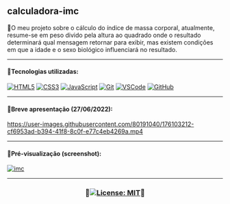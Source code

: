 ## calculadora-imc
🔸O meu projeto sobre o cálculo do índice de massa corporal, atualmente, resume-se em peso divido pela altura ao quadrado onde o resultado determinará qual mensagem retornar para exibir, mas existem condições em que a idade e o sexo biológico influenciará no resultado. 
***
#### 🔸Tecnologias utilizadas:

[![HTML5](https://skills.thijs.gg/icons?i=html)](https://pt.wikipedia.org/wiki/HTML5)
[![CSS3](https://skills.thijs.gg/icons?i=css)](https://pt.wikipedia.org/wiki/CSS3)
[![JavaScript](https://skills.thijs.gg/icons?i=js)](https://pt.wikipedia.org/wiki/JavaScript)
[![Git](https://skills.thijs.gg/icons?i=git)](https://pt.wikipedia.org/wiki/Git)
[![VSCode](https://skills.thijs.gg/icons?i=vscode)](https://pt.wikipedia.org/wiki/Visual_Studio_Code)
[![GitHub](https://skills.thijs.gg/icons?i=github)](https://pt.wikipedia.org/wiki/GitHub)
***
#### 🔸Breve apresentação (27/06/2022):

https://user-images.githubusercontent.com/80191040/176103212-cf6953ad-b394-41f8-8c0f-e77c4eb4269a.mp4

***
#### 🔸Pré-visualização (screenshot):
[![imc](https://user-images.githubusercontent.com/80191040/184726904-f463b618-fe4a-4600-9b5d-bc0d802df395.png)](https://adriwco.github.io/calculadora-imc)

***
### <p align="center">🔸[![License: MIT](https://img.shields.io/badge/License-MIT-yellow.svg)](https://opensource.org/licenses/MIT)🔸</p>

